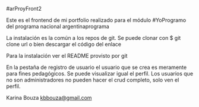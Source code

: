 #arProyFront2

Este es el frontend de mi portfolio realizado para el módulo #YoProgramo del programa nacional argentinaprograma


La instalación es la común a los repos de git. Se puede clonar con $ git clone url o bien descargar el código del enlace  

Para la instalación ver el README provisto por git


En la pestaña de registro de usuario el usuario que se crea es meramente para fines pedagógicos. Se puede visualizar igual el perfil. Los usuarios que no son administradores no pueden hacer el crud completo, solo ven el perfil.

Karina Bouza kbbouza@gmail.com

